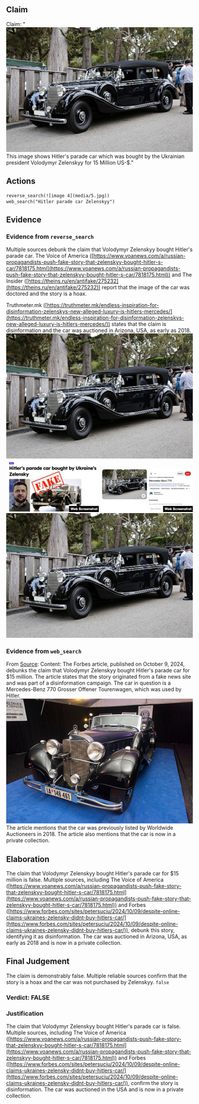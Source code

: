 ## Claim
Claim: "![image 4](media/5.jpg) This image shows Hitler's parade car which was bought by the Ukrainian president Volodymyr Zelenskyy for 15 Million US-$."

## Actions
```
reverse_search(![image 4](media/5.jpg))
web_search("Hitler parade car Zelenskyy")
```

## Evidence
### Evidence from `reverse_search`
Multiple sources debunk the claim that Volodymyr Zelenskyy bought Hitler's parade car. The Voice of America ([https://www.voanews.com/a/russian-propagandists-push-fake-story-that-zelenskyy-bought-hitler-s-car/7818175.html](https://www.voanews.com/a/russian-propagandists-push-fake-story-that-zelenskyy-bought-hitler-s-car/7818175.html)) and The Insider ([https://theins.ru/en/antifake/275232](https://theins.ru/en/antifake/275232)) report that the image of the car was doctored and the story is a hoax.

Truthmeter.mk ([https://truthmeter.mk/endless-inspiration-for-disinformation-zelenskys-new-alleged-luxury-is-hitlers-mercedes/](https://truthmeter.mk/endless-inspiration-for-disinformation-zelenskys-new-alleged-luxury-is-hitlers-mercedes/)) states that the claim is disinformation and the car was auctioned in Arizona, USA, as early as 2018. ![image 4](media/5.jpg) ![image 163](media/2025-08-06_17-30-1754501421-417756.jpg) ![image 164](media/2025-08-06_17-30-1754501424-124025.jpg) ![image 167](media/2025-08-06_17-30-1754501446-583766.jpg)


### Evidence from `web_search`
From [Source](https://www.forbes.com/sites/petersuciu/2024/10/09/despite-online-claims-ukraines-zelensky-didnt-buy-hitlers-car/): 
Content: The Forbes article, published on October 9, 2024, debunks the claim that Volodymyr Zelenskyy bought Hitler's parade car for $15 million. The article states that the story originated from a fake news site and was part of a disinformation campaign. The car in question is a Mercedes-Benz 770 Grosser Offener Tourenwagen, which was used by Hitler. ![image 199](media/2025-08-06_17-31-1754501509-312072.jpg) The article mentions that the car was previously listed by Worldwide Auctioneers in 2018. The article also mentions that the car is now in a private collection.


## Elaboration
The claim that Volodymyr Zelenskyy bought Hitler's parade car for $15 million is false. Multiple sources, including The Voice of America ([https://www.voanews.com/a/russian-propagandists-push-fake-story-that-zelenskyy-bought-hitler-s-car/7818175.html](https://www.voanews.com/a/russian-propagandists-push-fake-story-that-zelenskyy-bought-hitler-s-car/7818175.html)) and Forbes ([https://www.forbes.com/sites/petersuciu/2024/10/09/despite-online-claims-ukraines-zelensky-didnt-buy-hitlers-car/](https://www.forbes.com/sites/petersuciu/2024/10/09/despite-online-claims-ukraines-zelensky-didnt-buy-hitlers-car/)), debunk this story, identifying it as disinformation. The car was auctioned in Arizona, USA, as early as 2018 and is now in a private collection.


## Final Judgement
The claim is demonstrably false. Multiple reliable sources confirm that the story is a hoax and the car was not purchased by Zelenskyy. `false`

### Verdict: FALSE

### Justification
The claim that Volodymyr Zelenskyy bought Hitler's parade car is false. Multiple sources, including The Voice of America ([https://www.voanews.com/a/russian-propagandists-push-fake-story-that-zelenskyy-bought-hitler-s-car/7818175.html](https://www.voanews.com/a/russian-propagandists-push-fake-story-that-zelenskyy-bought-hitler-s-car/7818175.html)) and Forbes ([https://www.forbes.com/sites/petersuciu/2024/10/09/despite-online-claims-ukraines-zelensky-didnt-buy-hitlers-car/](https://www.forbes.com/sites/petersuciu/2024/10/09/despite-online-claims-ukraines-zelensky-didnt-buy-hitlers-car/)), confirm the story is disinformation. The car was auctioned in the USA and is now in a private collection.
